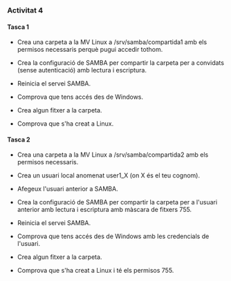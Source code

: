 ### Activitat 4

#### Tasca 1

- Crea una carpeta a la MV Linux a /srv/samba/compartida1 amb els permisos necessaris perquè pugui accedir tothom.
  
- Crea la configuració de SAMBA per compartir la carpeta per a convidats (sense autenticació) amb lectura i escriptura.
  
- Reinicia el servei SAMBA.
  
- Comprova que tens accés des de Windows.
  
- Crea algun fitxer a la carpeta.
  
- Comprova que s'ha creat a Linux.
  

#### Tasca 2

- Crea una carpeta a la MV Linux a /srv/samba/compartida2 amb els permisos necessaris.
  
- Crea un usuari local anomenat user1_X (on X és el teu cognom).
  
- Afegeux l'usuari anterior a SAMBA.
  
- Crea la configuració de SAMBA per compartir la carpeta per a l'usuari anterior amb lectura i escriptura amb màscara de fitxers 755.
  
- Reinicia el servei SAMBA.
  
- Comprova que tens accés des de Windows amb les credencials de l'usuari.
  
- Crea algun fitxer a la carpeta.
  
- Comprova que s'ha creat a Linux i té els permisos 755.
  
